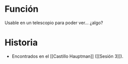 # Función
Usable en un telescopio para poder ver... ¿algo?
# Historia
- Encontrados en el [[Castillo Hauptman]] ([[Sesión 3]]).
